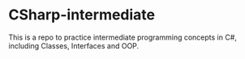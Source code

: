 # CSharp-intermediate

This is a repo to practice intermediate programming concepts in C#, including Classes, Interfaces and OOP.
